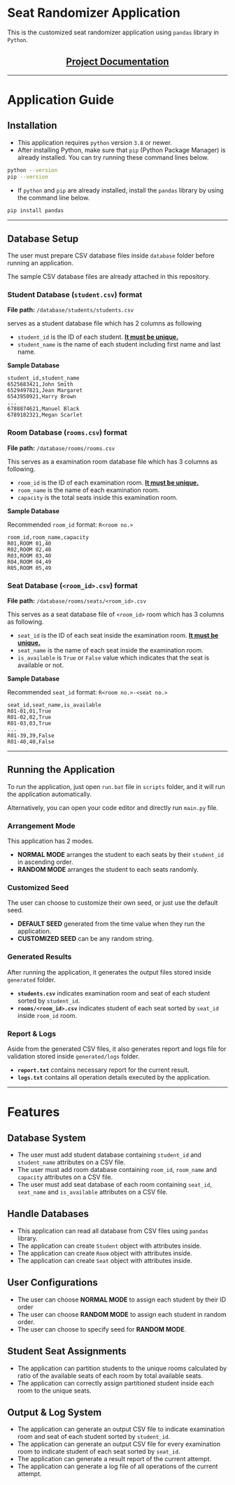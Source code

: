 # Seat Randomizer Application

This is the customized seat randomizer application using `pandas` library in
`Python`.

<div align="center">
    <h2>
        <a href="/docs/README.md">
            Project Documentation
        </a>
    </h2>
</div>

---

# Application Guide

## Installation

-   This application requires `python` version `3.8` or newer.
-   After installing Python, make sure that `pip` (Python Package Manager) is
    already installed. You can try running these command lines below.

```bash
python --version
pip --version
```

-   If `python` and `pip` are already installed, install the `pandas` library by
    using the command line below.

```bash
pip install pandas
```

---

## Database Setup

The user must prepare CSV database files inside `database` folder before running
an application.

The sample CSV database files are already attached in this repository.

### Student Database (`student.csv`) format

**File path:** `/database/students/students.csv`

serves as a student database file which has 2 columns as following

-   `student_id` is the ID of each student. <ins>**It must be unique.**</ins>
-   `student_name` is the name of each student including first name and last
    name.

**Sample Database**

```
student_id,student_name
6525683421,John Smith
6529497821,Jean Margaret
6543950921,Harry Brown
...
6788874621,Manuel Black
6789182321,Megan Scarlet
```

### Room Database (`rooms.csv`) format

**File path:** `/database/rooms/rooms.csv`

This serves as a examination room database file which has 3 columns as
following.

-   `room_id` is the ID of each examination room. <ins>**It must be
    unique.**</ins>
-   `room_name` is the name of each examination room.
-   `capacity` is the total seats inside this examination room.

**Sample Database**

Recommended `room_id` format: `R<room no.>`

```
room_id,room_name,capacity
R01,ROOM 01,40
R02,ROOM 02,40
R03,ROOM 03,40
R04,ROOM 04,49
R05,ROOM 05,49
```

### Seat Database (`<room_id>.csv`) format

**File path:** `/database/rooms/seats/<room_id>.csv`

This serves as a seat database file of `<room_id>` room which has 3 columns as
following.

-   `seat_id` is the ID of each seat inside the examination room. <ins>**It must
    be unique.**</ins>
-   `seat_name` is the name of each seat inside the examination room.
-   `is_available` is `True` or `False` value which indicates that the seat is
    available or not.

**Sample Database**

Recommended `seat_id` format: `R<room no.>-<seat no.>`

```
seat_id,seat_name,is_available
R01-01,01,True
R01-02,02,True
R01-03,03,True
...
R01-39,39,False
R01-40,40,False
```

---

## Running the Application

To run the application, just open `run.bat` file in `scripts` folder, and it
will run the application automatically.

Alternatively, you can open your code editor and directly run `main.py` file.

### Arrangement Mode

This application has 2 modes.

-   **NORMAL MODE** arranges the student to each seats by their `student_id` in
    ascending order.
-   **RANDOM MODE** arranges the student to each seats randomly.

### Customized Seed

The user can choose to customize their own seed, or just use the default seed.

-   **DEFAULT SEED** generated from the time value when they run the
    application.
-   **CUSTOMIZED SEED** can be any random string.

### Generated Results

After running the application, it generates the output files stored inside
`generated` folder.

-   **`students.csv`** indicates examination room and seat of each student
    sorted by `student_id`.
-   **`rooms/<room_id>.csv`** indicates student of each seat sorted by `seat_id`
    inside `room_id` room.

### Report & Logs

Aside from the generated CSV files, it also generates report and logs file for
validation stored inside `generated/logs` folder.

-   **`report.txt`** contains necessary report for the current result.
-   **`logs.txt`** contains all operation details executed by the application.

---

# Features

## Database System

-   The user must add student database containing `student_id` and
    `student_name` attributes on a CSV file.
-   The user must add room database containing `room_id`, `room_name` and
    `capacity` attributes on a CSV file.
-   The user must add seat database of each room containing `seat_id`,
    `seat_name` and `is_available` attributes on a CSV file.

## Handle Databases

-   This application can read all database from CSV files using `pandas`
    library.
-   The application can create `Student` object with attributes inside.
-   The application can create `Room` object with attributes inside.
-   The application can create `Seat` object with attributes inside.

## User Configurations

-   The user can choose **NORMAL MODE** to assign each student by their ID order
-   The user can choose **RANDOM MODE** to assign each student in random order.
-   The user can choose to specify seed for **RANDOM MODE**.

## Student Seat Assignments

-   The application can partition students to the unique rooms calculated by
    ratio of the available seats of each room by total available seats.
-   The application can correctly assign partitioned student inside each room to
    the unique seats.

## Output & Log System

-   The application can generate an output CSV file to indicate examination room
    and seat of each student sorted by `student_id`.
-   The application can generate an output CSV file for every examination room
    to indicate student of each seat sorted by `seat_id`.
-   The application can generate a result report of the current attempt.
-   The application can generate a log file of all operations of the current
    attempt.
